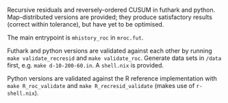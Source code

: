 Recursive residuals and reversely-ordered CUSUM in futhark and python.
Map-distributed versions are provided; they produce satisfactory results
(correct within tolerance), but have yet to be optimised.

The main entrypoint is `mhistory_roc` in `mroc.fut`.

Futhark and python versions are validated against each other by running
`make validate_recresid` and `make validate_roc`.
Generate data sets in `/data` first, e.g. `make d-10-200-60.in`.
A `shell.nix` is provided.

Python versions are validated against the R reference
implementation with `make R_roc_validate` and `make R_recresid_validate`
(makes use of `r-shell.nix`).
